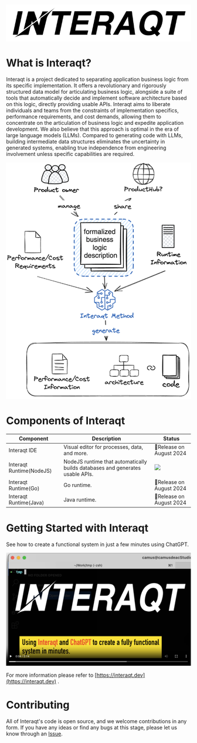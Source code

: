 <p align="center">
  <img src="./logo.svg" />
</p>

# What is Interaqt?


Interaqt is a project dedicated to separating application business logic from its specific implementation. It offers a revolutionary and rigorously structured data model for articulating business logic, alongside a suite of tools that automatically decide and implement software architecture based on this logic, directly providing usable APIs. Interaqt aims to liberate individuals and teams from the constraints of implementation specifics, performance requirements, and cost demands, allowing them to concentrate on the articulation of business logic and expedite application development. We also believe that this approach is optimal in the era of large language models (LLMs). Compared to generating code with LLMs, building intermediate data structures eliminates the uncertainty in generated systems, enabling true independence from engineering involvement unless specific capabilities are required.
<p align="center">
  <img src="./architecture.png" width="640"/>
</p>


# Components of Interaqt
| Component                | Description                                                                   | Status                                                           |
|--------------------------|-------------------------------------------------------------------------------|------------------------------------------------------------------|
| Interaqt IDE             | Visual editor for processes, data, and more.                                  | 🚧Release on August 2024                                         | 
| Interaqt Runtime(NodeJS) | NodeJS runtime that automatically builds databases and generates usable APIs. | <img src="https://img.shields.io/npm/v/%40interaqt%2Fruntime" /> |
| Interaqt Runtime(Go)     | Go runtime.                                                                   | 🚧Release on August 2024                                         |
| Interaqt Runtime(Java)   | Java runtime.                                                                 | 🚧Release on August 2024                                         |

# Getting Started with Interaqt

See how to create a functional system in just a few minutes using ChatGPT.

<p align="center">
    <a href="https://interaqt.dev"><img src="./cover.png" width="640"/></a>
</p>

For more information please refer to [https://interaqt.dev](https://interaqt.dev) .

# Contributing

All of Interaqt's code is open source, and we welcome contributions in any form. If you have any ideas or find any bugs at this stage, please let us know through an [Issue](https://github.com/InteraqtDev/interaqt/issues).